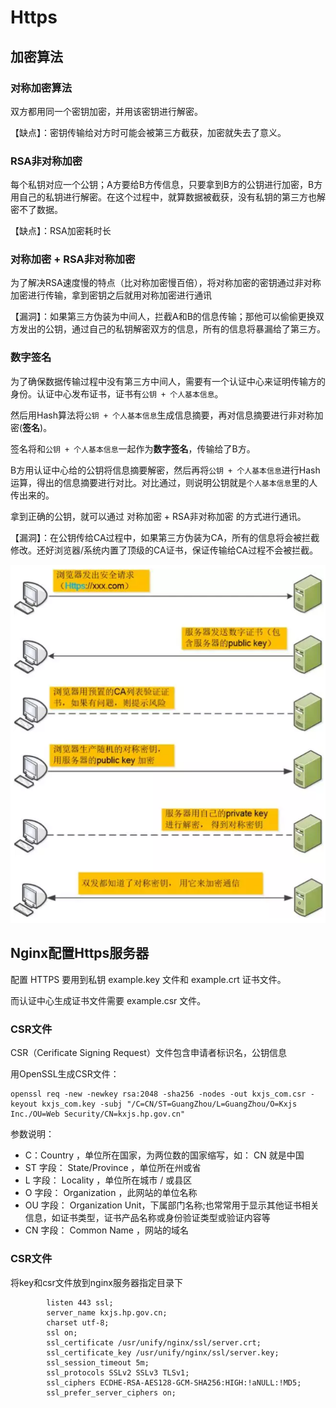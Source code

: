 # Https

## 加密算法

### 对称加密算法

双方都用同一个密钥加密，并用该密钥进行解密。

【缺点】：密钥传输给对方时可能会被第三方截获，加密就失去了意义。

### RSA非对称加密

每个私钥对应一个公钥；A方要给B方传信息，只要拿到B方的公钥进行加密，B方用自己的私钥进行解密。在这个过程中，就算数据被截获，没有私钥的第三方也解密不了数据。

【缺点】：RSA加密耗时长

### 对称加密 + RSA非对称加密

为了解决RSA速度慢的特点（比对称加密慢百倍），将对称加密的密钥通过非对称加密进行传输，拿到密钥之后就用对称加密进行通讯

【漏洞】：如果第三方伪装为中间人，拦截A和B的信息传输；那他可以偷偷更换双方发出的公钥，通过自己的私钥解密双方的信息，所有的信息将暴漏给了第三方。

### 数字签名

为了确保数据传输过程中没有第三方中间人，需要有一个认证中心来证明传输方的身份。认证中心发布证书，证书有``公钥 + 个人基本信息``。  

然后用Hash算法将``公钥 + 个人基本信息``生成信息摘要，再对信息摘要进行非对称加密(**签名**)。  

签名将和``公钥 + 个人基本信息``一起作为**数字签名**，传输给了B方。   

B方用认证中心给的公钥将信息摘要解密，然后再将``公钥 + 个人基本信息``进行Hash运算，得出的信息摘要进行对比。对比通过，则说明公钥就是``个人基本信息``里的人传出来的。   

拿到正确的公钥，就可以通过 对称加密 + RSA非对称加密 的方式进行通讯。

【漏洞】：在公钥传给CA过程中，如果第三方伪装为CA，所有的信息将会被拦截修改。还好浏览器/系统内置了顶级的CA证书，保证传输给CA过程不会被拦截。

![](../images/h01.png)  

## Nginx配置Https服务器

配置 HTTPS 要用到私钥 example.key 文件和 example.crt 证书文件。

而认证中心生成证书文件需要 example.csr 文件。

### CSR文件

CSR（Cerificate Signing Request）文件包含申请者标识名，公钥信息

用OpenSSL生成CSR文件：

```
openssl req -new -newkey rsa:2048 -sha256 -nodes -out kxjs_com.csr -keyout kxjs_com.key -subj "/C=CN/ST=GuangZhou/L=GuangZhou/O=Kxjs Inc./OU=Web Security/CN=kxjs.hp.gov.cn"
```

参数说明：

- C：Country ，单位所在国家，为两位数的国家缩写，如： CN 就是中国
- ST 字段： State/Province ，单位所在州或省
- L 字段： Locality ，单位所在城市 / 或县区
- O 字段： Organization ，此网站的单位名称
- OU 字段： Organization Unit，下属部门名称;也常常用于显示其他证书相关信息，如证书类型，证书产品名称或身份验证类型或验证内容等
- CN 字段： Common Name ，网站的域名

### CSR文件

将key和csr文件放到nginx服务器指定目录下

```properties
		listen 443 ssl;
		server_name kxjs.hp.gov.cn;
		charset utf-8;
		ssl on;
		ssl_certificate /usr/unify/nginx/ssl/server.crt;
		ssl_certificate_key /usr/unify/nginx/ssl/server.key;
		ssl_session_timeout 5m;
		ssl_protocols SSLv2 SSLv3 TLSv1;
		ssl_ciphers ECDHE-RSA-AES128-GCM-SHA256:HIGH:!aNULL:!MD5;
		ssl_prefer_server_ciphers on;
```

